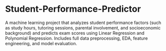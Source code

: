 # Student-Performance-Predictor
A machine learning project that analyzes student performance factors (such as study hours, tutoring sessions, parental involvement, and socioeconomic background) and predicts exam scores using Linear Regression and Polynomial Regression. Includes full data preprocessing, EDA, feature engineering, and model evaluation.
